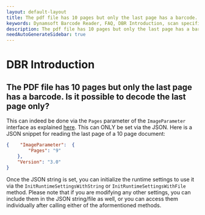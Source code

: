 ```yaml
---
layout: default-layout
title: The pdf file has 10 pages but only the last page has a barcode. Is it possible to decode the last page only?
keywords: Dynamsoft Barcode Reader, FAQ, DBR Introduction, scan specific page
description: The pdf file has 10 pages but only the last page has a barcode. Is it possible to decode the last page only?
needAutoGenerateSidebar: true
---
```


# DBR Introduction

## The PDF file has 10 pages but only the last page has a barcode. Is it possible to decode the last page only?

This can indeed be done via the `Pages` parameter of the `ImageParameter` interface as explained [here](https://www.dynamsoft.com/barcode-reader/parameters/scenario-settings/multipage-imgs-and-pdf.html?ver=latest). This can ONLY be set via the JSON. Here is a JSON snippet for reading the last page of a 10 page document:

```json
{    "ImageParameter":  {                               
        "Pages": "9"               
    },     
    "Version": "3.0"
}
```

Once the JSON string is set, you can initialize the runtime settings to use it via the `InitRuntimeSettingsWithString` or `InitRuntimeSettingsWithFile` method. Please note that if you are modifying any other settings, you can include them in the JSON string/file as well, or you can access them individually after calling either of the aformentioned methods.
